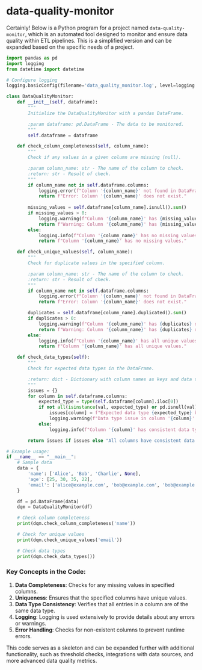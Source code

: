 # data-quality-monitor

Certainly! Below is a Python program for a project named `data-quality-monitor`, which is an automated tool designed to monitor and ensure data quality within ETL pipelines. This is a simplified version and can be expanded based on the specific needs of a project.

```python
import pandas as pd
import logging
from datetime import datetime

# Configure logging
logging.basicConfig(filename='data_quality_monitor.log', level=logging.INFO, format='%(asctime)s - %(levelname)s - %(message)s')

class DataQualityMonitor:
    def __init__(self, dataframe):
        """
        Initialize the DataQualityMonitor with a pandas DataFrame.

        :param dataframe: pd.DataFrame - The data to be monitored.
        """
        self.dataframe = dataframe

    def check_column_completeness(self, column_name):
        """
        Check if any values in a given column are missing (null).

        :param column_name: str - The name of the column to check.
        :return: str - Result of check.
        """
        if column_name not in self.dataframe.columns:
            logging.error(f"Column '{column_name}' not found in DataFrame")
            return f"Error: Column '{column_name}' does not exist."
        
        missing_values = self.dataframe[column_name].isnull().sum()
        if missing_values > 0:
            logging.warning(f"Column '{column_name}' has {missing_values} missing values")
            return f"Warning: Column '{column_name}' has {missing_values} missing values."
        else:
            logging.info(f"Column '{column_name}' has no missing values")
            return f"Column '{column_name}' has no missing values."

    def check_unique_values(self, column_name):
        """
        Check for duplicate values in the specified column.

        :param column_name: str - The name of the column to check.
        :return: str - Result of check.
        """
        if column_name not in self.dataframe.columns:
            logging.error(f"Column '{column_name}' not found in DataFrame")
            return f"Error: Column '{column_name}' does not exist."

        duplicates = self.dataframe[column_name].duplicated().sum()
        if duplicates > 0:
            logging.warning(f"Column '{column_name}' has {duplicates} duplicate values")
            return f"Warning: Column '{column_name}' has {duplicates} duplicate values."
        else:
            logging.info(f"Column '{column_name}' has all unique values")
            return f"Column '{column_name}' has all unique values."

    def check_data_types(self):
        """
        Check for expected data types in the DataFrame.

        :return: dict - Dictionary with column names as keys and data type issues as values.
        """
        issues = {}
        for column in self.dataframe.columns:
            expected_type = type(self.dataframe[column].iloc[0])
            if not all(isinstance(val, expected_type) or pd.isnull(val) for val in self.dataframe[column]):
                issues[column] = f"Expected data type {expected_type} but found other types."
                logging.warning(f"Data type issue in column '{column}': {issues[column]}")
            else:
                logging.info(f"Column '{column}' has consistent data type {expected_type}")

        return issues if issues else "All columns have consistent data types."

# Example usage:
if __name__ == "__main__":
    # Sample data
    data = {
        'name': ['Alice', 'Bob', 'Charlie', None],
        'age': [25, 30, 35, 22],
        'email': ['alice@example.com', 'bob@example.com', 'bob@example.com', 'eve@example.com']
    }

    df = pd.DataFrame(data)
    dqm = DataQualityMonitor(df)

    # Check column completeness
    print(dqm.check_column_completeness('name'))

    # Check for unique values
    print(dqm.check_unique_values('email'))

    # Check data types
    print(dqm.check_data_types())
```

### Key Concepts in the Code:

1. **Data Completeness**: Checks for any missing values in specified columns.
2. **Uniqueness**: Ensures that the specified columns have unique values.
3. **Data Type Consistency**: Verifies that all entries in a column are of the same data type.
4. **Logging**: Logging is used extensively to provide details about any errors or warnings.
5. **Error Handling**: Checks for non-existent columns to prevent runtime errors.

This code serves as a skeleton and can be expanded further with additional functionality, such as threshold checks, integrations with data sources, and more advanced data quality metrics.